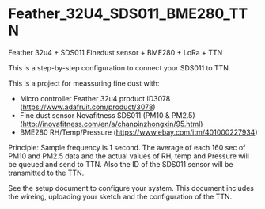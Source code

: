 # Feather_32U4_SDS011_BME280_TTN
Feather 32u4 + SDS011 Finedust sensor + BME280 + LoRa + TTN

This is a step-by-step configuration to connect your SDS011 to TTN.

This is a project for meassuring fine dust with:
  - Micro controller Feather 32u4 product ID3078 (https://www.adafruit.com/product/3078)
  - Fine dust sensor Novafitness SDS011 (PM10 & PM2.5) (http://inovafitness.com/en/a/chanpinzhongxin/95.html)
  - BME280 RH/Temp/Pressure (https://www.ebay.com/itm/401000227934)

  
  Principle:
  Sample frequency is 1 second. The average of each 160 sec of PM10 and PM2.5 data and the actual values of RH, temp and Pressure will be     queued and send to TTN. Also the ID of the SDS011 sensor will be transmitted to the TTN.
  
  See the setup document to configure your system. This document includes the wireing, uploading your sketch and the configuration of the     TTN.
  
  
